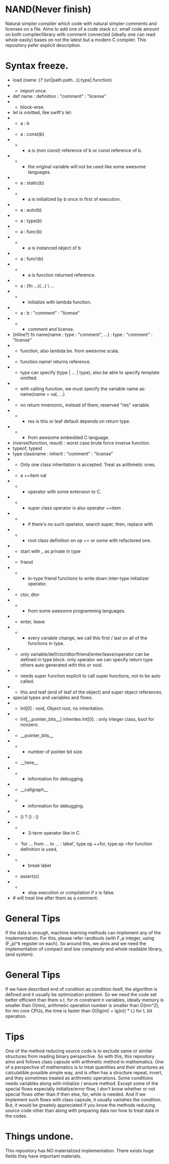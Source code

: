 # NAND(Never finish)
Natural simpler compiler which code with natural simpler comments and licenses on a file.
Aims to add one of a code stack s.t. small code amount on both compiler/library with comment connected (ideally one can read whole easily) bases on not the latest but a modern C compiler. This repository pefer explicit description.

# Syntax freeze.
* load (name :)? (uri|path.path...)(.type|.function)
* * import once.
* def name : definition : "comment" : "license"
* * block-wise.
* let is omitted, like swift's let:
* * a : b
* * a : const(b)
* * * a is (non const) reference of b or const reference of b.
* * * the original variable will not be used like some awesome languages.
* * a : static(b)
* * * a is initialized by b once in first of execution.
* * a : auto(b)
* * a : type(b)
* * a : func(b)
* * * a is instanced object of b
* * a : func!(b)
* * * a is function returned reference.
* * a : (fn ...)(...) \\ ...
* * * initialize with lambda function.
* * a : b : "comment" : "license"
* * * comment and license.
* (inline?) fn name(name : type : "comment", ...) : type : "comment" : "license"
* * function, also lambda be. from awesome scala.
* * function name! returns reference.
* * type can specify (type \| ... \| type), also be able to specify template omitted.
* * with calling function, we must specify the variable name as: name(name = val, ...)
* * no return mnemonic, instead of them, reserved "res" variable.
* * * res is this or leaf default depends on return type.
* * * from awesome embedded C language.
* inverse(function, result) : worst case brute force inverse function.
* typeof, typeid
* type classname : inherit : "comment" : "license"
* * Only one class inheritation is accepted. Treat as arithmetic ones.
* * a +=item val
* * * operator with some extension to C.
* * * super class operator is also operator +=item .
* * * if there's no such operator, search super, then, replace with
* * * root class definition on op += or some with refactored one.
* * start with _ as private in type
* * friend
* * * in-type friend functions to write down inter-type initializer operator.
* * ctor, dtor
* * * from some awesome programming languages.
* * enter, leave
* * * every variable change, we call this first / last on all of the functions in type.
* * only variable/def/ctor/dtor/friend/enter/leave/operator can be defined in type block. only operator we can specify return type others auto generated with this or void.
* * needs super function explicit to call super functions, not to be auto called.
* * this and leaf (end of leaf of the object) and super object references.
* special types and variables and flows.
* * Int\[0\] : void, Object root, no inheritation.
* * Int\[\_\_pointer_bits\_\_\] inherites Int\[0\]. : only integer class, bool for nonzero.
* * \_\_pointer_bits\_\_
* * * number of pointer bit size.
* * \_\_here\_\_
* * * information for debugging.
* * \_\_callgraph\_\_
* * * information for debugging.
* * () ? () : ()
* * * 3-term operator like in C.
* * 'for ... from ... to ... : label', type.op ++for, type.op \<for function definition is used,
* * * break label
* * assert(x)
* * * stop execution or compilation if x is false.
* \# will treat line after them as a comment:

# General Tips
If the data is enough, machine learning methods can implement any of the implementation.
For this, please refer randtools (with F_p integer, using (F_p)^k register on each).
So around this, we aims and we need the implementation of compact and low complexity and whole readable library, (and system).

# General Tips
If we have described end of condition as condition itself, the algorithm is defined and it usually be optimization problem.
So we need the code set better efficient than them s.t. for m constraint n variables, ideally memory is smaller than O(mn), arithmetic operation number is smaller than O(mn^2), for mn core CPUs, the time is faster than O((lg(m) + lg(n)) \* L) for L bit operation.

# Tips
One of the method reducing source code is to exclude same or similar structures from reading binary perspective.
So with this, this repository aims and follows class capsule with arithmetic method in mathematics. One of a perspective of mathematics is to treat quantities and their structures as calculatible possible simple way, and is often has a structure repeat, invert, and they sometimes treated as arithmetic operations.
Some conditions needs variables along with initialize / ensure method.
Except some of the special flows especially initialize/error flow, I don't know whether or not special flows other than if then else, for, while is needed. And if we implement such flows with class capsule, it usually vanishes the condition.
But, it would be greately appreciated if you know the methods reducing source code other than along with preparing data nor how to treat data in the codes.

# Things undone.
This repository has NO materialized implementation.
There exists huge fields they have important materials.

